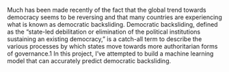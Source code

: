 Much has been made recently of the fact that the global trend towards democracy seems to be reversing and that many countries are experiencing what is known as democratic backsliding. Democratic backsliding, defined as the “state-led debilitation or elimination of the political institutions sustaining an existing democracy,” is a catch-all term to describe the various processes by which states move towards more authoritarian forms of governance.1 In this project, I’ve attempted to build a machine learning model that can accurately predict democratic backsliding.
